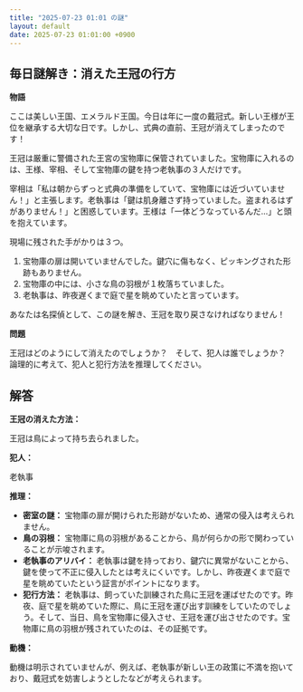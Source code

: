 ```yaml
---
title: "2025-07-23 01:01 の謎"
layout: default
date: 2025-07-23 01:01:00 +0900
---
```

## 毎日謎解き：消えた王冠の行方

**物語**

ここは美しい王国、エメラルド王国。今日は年に一度の戴冠式。新しい王様が王位を継承する大切な日です。しかし、式典の直前、王冠が消えてしまったのです！

王冠は厳重に警備された王宮の宝物庫に保管されていました。宝物庫に入れるのは、王様、宰相、そして宝物庫の鍵を持つ老執事の３人だけです。

宰相は「私は朝からずっと式典の準備をしていて、宝物庫には近づいていません！」と主張します。老執事は「鍵は肌身離さず持っていました。盗まれるはずがありません！」と困惑しています。王様は「一体どうなっているんだ…」と頭を抱えています。

現場に残された手がかりは３つ。

1.  宝物庫の扉は開いていませんでした。鍵穴に傷もなく、ピッキングされた形跡もありません。
2.  宝物庫の中には、小さな鳥の羽根が１枚落ちていました。
3.  老執事は、昨夜遅くまで庭で星を眺めていたと言っています。

あなたは名探偵として、この謎を解き、王冠を取り戻さなければなりません！

**問題**

王冠はどのようにして消えたのでしょうか？　そして、犯人は誰でしょうか？　論理的に考えて、犯人と犯行方法を推理してください。

## 解答

**王冠の消えた方法：**

王冠は鳥によって持ち去られました。

**犯人：**

老執事

**推理：**

*   **密室の謎：** 宝物庫の扉が開けられた形跡がないため、通常の侵入は考えられません。
*   **鳥の羽根：** 宝物庫に鳥の羽根があることから、鳥が何らかの形で関わっていることが示唆されます。
*   **老執事のアリバイ：** 老執事は鍵を持っており、鍵穴に異常がないことから、鍵を使って不正に侵入したとは考えにくいです。しかし、昨夜遅くまで庭で星を眺めていたという証言がポイントになります。
*   **犯行方法：** 老執事は、飼っていた訓練された鳥に王冠を運ばせたのです。昨夜、庭で星を眺めていた際に、鳥に王冠を運び出す訓練をしていたのでしょう。そして、当日、鳥を宝物庫に侵入させ、王冠を運び出させたのです。宝物庫に鳥の羽根が残されていたのは、その証拠です。

**動機：**

動機は明示されていませんが、例えば、老執事が新しい王の政策に不満を抱いており、戴冠式を妨害しようとしたなどが考えられます。
